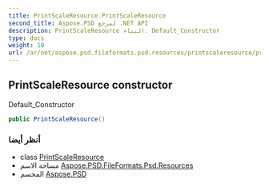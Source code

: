 ```yaml
---
title: PrintScaleResource.PrintScaleResource
second_title: Aspose.PSD لمرجع .NET API
description: PrintScaleResource البناء. Default_Constructor
type: docs
weight: 10
url: /ar/net/aspose.psd.fileformats.psd.resources/printscaleresource/printscaleresource/
---
```

## PrintScaleResource constructor

Default_Constructor

```csharp
public PrintScaleResource()
```

### أنظر أيضا

* class [PrintScaleResource](../)
* مساحة الاسم [Aspose.PSD.FileFormats.Psd.Resources](../../printscaleresource/)
* المجسم [Aspose.PSD](../../../)



